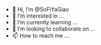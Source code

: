 - 👋 Hi, I’m @SoFiYaGiao
- 👀 I’m interested in ...
- 🌱 I’m currently learning ...
- 💞️ I’m looking to collaborate on ...
- 📫 How to reach me ...

<!---
SoFiYaGiao/SoFiYaGiao is a ✨ special ✨ repository because its `README.md` (this file) appears on your GitHub profile.
You can click the Preview link to take a look at your changes.
--->
